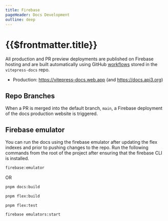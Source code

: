 ```yaml
---
title: Firebase
pageHeader: Docs Development
outline: deep
---
```


<PageHeader/>

# {{$frontmatter.title}}

All production and PR preview deployments are published on Firebase hosting and
are built automatically using GitHub
[workflows](https://github.com/api3dao/vitepress-docs/tree/main/.github/workflows)
stored in the `vitepress-docs` repo.

- Production: https://vitepress-docs.web.app (and https://docs.api3.org)

## Repo Branches

When a PR is merged into the default branch, `main`, a Firebase deployment of
the docs production website is triggered.

## Firebase emulator

You can run the docs using the firebase emulator after updating the flex indexes
and prior to pushing changes to the repo. Run the following commands from the
root of the project after ensuring that the firebase CLI is installed.

```sh
firebase:emulator
```

OR

```sh
pnpm docs:build

pnpm flex:build

pnpm flex:test

firebase emulators:start
```
